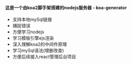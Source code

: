 #### 这是一个由koa2脚手架搭建的nodejs服务器 - koa-generator
* 支持本地mySql链接
* 捕捉错误
* 方便学习nodejs
* 学习模板引擎ejs渲染
* 深入理解koa2的中间件原理
* 学习mySql语法(增删改查)
* 方便后续接入react管理后台项目